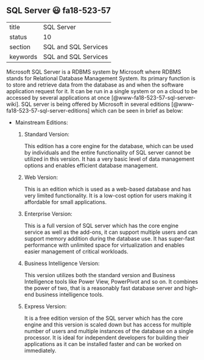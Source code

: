 ## SQL Server :smiley: fa18-523-57


|          |                      |
| -------- | -------------------- |
| title    | SQL Server           | 
| status   | 10                   |
| section  | SQL and SQL Services |
| keywords | SQL and SQL Services |



Microsoft SQL Server is a RDBMS system by Microsoft where RDBMS stands for Relational Database Management System. Its primary function is to store and retrieve data from the database as and when the software application request for it. It can be run in a single system or on a cloud to be accessed by several applications at once [@www-fa18-523-57-sql-server-wiki]. SQL server is being offered by Microsoft in several editions [@www-fa18-523-57-sql-server-editions] which can be seen in brief as below:


* Mainstream Editions:

  1. Standard Version:
  
     This edition has a core engine for the database, which can be used by individuals and the entire functionality of SQL server cannot be utilized in this version. It has a very basic level of data management options and enables efficient database management.
     
  2. Web Version:
  
     This is an edition which is used as a web-based database and has very limited functionality. It is a low-cost option for users making it affordable for small applications.
     
  3. Enterprise Version:
  
     This is a full version of SQL server which has the core engine service as well as the add-ons, it can support multiple users and can support memory addition during the database use. It has super-fast performance with unlimited space for virtualization and enables easier management of critical workloads.
     
  4. Business Intelligence Version:
  
     This version utilizes both the standard version and Business Intelligence tools like Power View, PowerPivot and so on. It combines the power of two, that is a reasonably fast database server and high-end business intelligence tools.
     
  5. Express Version:
  
     It is a free edition version of the SQL server which has the core engine and this version is scaled down but has access for multiple number of users and multiple instances of the database on a single processor. It is ideal for independent developers for building their applications as it can be installed faster and can be worked on immediately.
     
